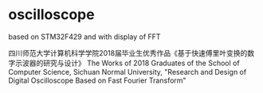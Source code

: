 # oscilloscope
based on STM32F429 and with display of FFT

四川师范大学计算机科学学院2018届毕业生优秀作品《基于快速傅里叶变换的数字示波器的研究与设计》
    The Works of 2018 Graduates of the School of Computer Science, Sichuan Normal University, "Research and Design of Digital Oscilloscope Based on Fast Fourier Transform"

[](oscilloscope/210KHz_testing.jpg)
